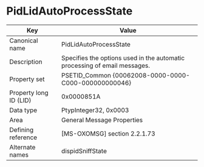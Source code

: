 # PidLidAutoProcessState

| Key | Value |
|---|---|
| Canonical name | PidLidAutoProcessState |
| Description | Specifies the options used in the automatic processing of email messages. |
| Property set | PSETID_Common {00062008-0000-0000-C000-000000000046} |
| Property long ID (LID) | 0x0000851A |
| Data type | PtypInteger32, 0x0003 |
| Area | General Message Properties |
| Defining reference | [MS-OXOMSG] section 2.2.1.73 |
| Alternate names | dispidSniffState |

